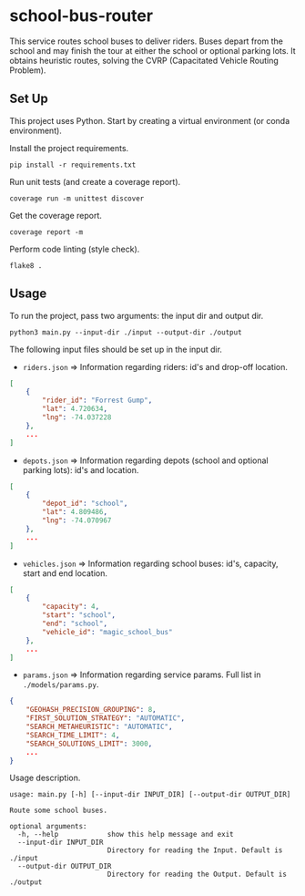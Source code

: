 # school-bus-router

This service routes school buses to deliver riders.
Buses depart from the school and may finish the tour at either the school or optional parking lots.
It obtains heuristic routes, solving the CVRP (Capacitated Vehicle Routing Problem).

## Set Up

This project uses Python. 
Start by creating a virtual environment (or conda environment).

Install the project requirements.

```shell
pip install -r requirements.txt
```

Run unit tests (and create a coverage report).

```shell
coverage run -m unittest discover
```

Get the coverage report.

```shell
coverage report -m
```

Perform code linting (style check).

```shell
flake8 .
```

## Usage

To run the project, pass two arguments: the input dir and output dir.

```shell
python3 main.py --input-dir ./input --output-dir ./output
```

The following input files should be set up in the input dir.

- `riders.json` => Information regarding riders: id's and drop-off location.
```json
[
    {
        "rider_id": "Forrest Gump",
        "lat": 4.720634,
        "lng": -74.037228
    },
    ...
]
```

- `depots.json` => Information regarding depots (school and optional parking lots): id's and location.
```json
[
    {
        "depot_id": "school",
        "lat": 4.809486,
        "lng": -74.070967
    },
    ...
]
```

- `vehicles.json` => Information regarding school buses: id's, capacity, start and end location.
```json
[
    {
        "capacity": 4,
        "start": "school",
        "end": "school",
        "vehicle_id": "magic_school_bus"
    },
    ...
]
```

- `params.json` => Information regarding service params. Full list in `./models/params.py`.
```json
{
    "GEOHASH_PRECISION_GROUPING": 8,
    "FIRST_SOLUTION_STRATEGY": "AUTOMATIC",
    "SEARCH_METAHEURISTIC": "AUTOMATIC",
    "SEARCH_TIME_LIMIT": 4,
    "SEARCH_SOLUTIONS_LIMIT": 3000,
    ...
}
```

Usage description.

```shell
usage: main.py [-h] [--input-dir INPUT_DIR] [--output-dir OUTPUT_DIR]

Route some school buses.

optional arguments:
  -h, --help            show this help message and exit
  --input-dir INPUT_DIR
                        Directory for reading the Input. Default is ./input
  --output-dir OUTPUT_DIR
                        Directory for reading the Output. Default is ./output
```
